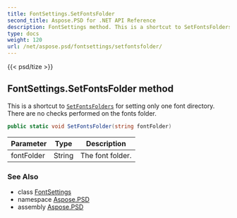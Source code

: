 ```yaml
---
title: FontSettings.SetFontsFolder
second_title: Aspose.PSD for .NET API Reference
description: FontSettings method. This is a shortcut to SetFontsFolders for setting only one font directory. There are no checks performed on the fonts folder
type: docs
weight: 120
url: /net/aspose.psd/fontsettings/setfontsfolder/
---
```

{{< psd/tize >}}
## FontSettings.SetFontsFolder method

This is a shortcut to [`SetFontsFolders`](../setfontsfolders/) for setting only one font directory. There are no checks performed on the fonts folder.

```csharp
public static void SetFontsFolder(string fontFolder)
```

| Parameter | Type | Description |
| --- | --- | --- |
| fontFolder | String | The font folder. |

### See Also

* class [FontSettings](../)
* namespace [Aspose.PSD](../../../aspose.psd/)
* assembly [Aspose.PSD](../../../)


